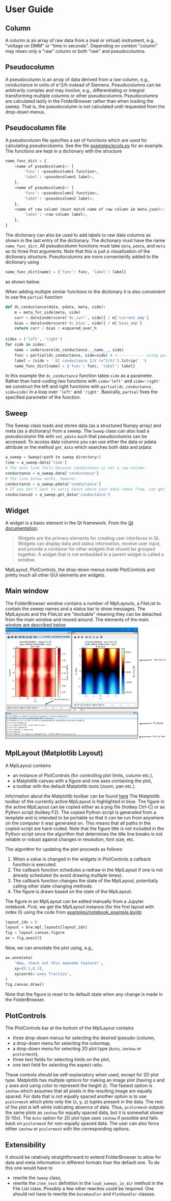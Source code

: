 User Guide
================================================================================


Column
--------------------------------------------------------------------------------
A column is an array of raw data from a (real or virtual) instrument, e.g.,
"voltage on DMM" or "time in seconds". Depending on context "column" may mean
only a "raw" column or both "raw" and pseudocolumns.


Pseudocolumn
--------------------------------------------------------------------------------
A pseudocolumn is an array of data derived from a raw column, e.g., conductance in
units of e^2/h instead of Siemens. Pseudocolumns can be arbitrarily complex and
may involve, e.g., differentiating or integral transforming multiple columns or
other pseudocolumns. Pseudocolumns are calculated lazily in the FolderBrowser
rather than when loading the sweep. That is, the pseudocolumn is not calculated
until requested from the drop-down menus.


Pseudocolumn file
--------------------------------------------------------------------------------
A pseudocolumn file specifies a set of functions which are used for calculating
pseudocolumns. See the file [examples/pcols.py](../examples/pcols.py) for an
example. The functions are kept in a dictionary with the structure
```python
name_func_dict = {
    <name of pseudocolumn1>: {
        'func': <pseudocolumn1 function>,
        'label': <pseudocolumn1 label>,
    },
    <name of pseudocolumn2>: {
        'func': <pseudocolumn2 function>,
        'label': <pseudocolumn2 label>,
    },
    <name of raw column (must match name of raw column in meta.json)>: {
        'label': <raw column label>,
    },
}
```
The dictionary can also be used to add labels to raw data columns as shown in
the last entry of the dictionary. The dictionary must have the name
`name_func_dict`. All pseudocolumn functions must take `data`, `pdata`, and
`meta` as its three first arguments. Note that this is just a visualization of
the dictionary structure. Pseudocolumns are more conveniently added to the
dictionary using
```python
name_func_dict[name] = {'func': func, 'label': label}
```
as shown below.

When adding multiple similar functions to the dictionary it is also convenient
to use the `partial` function:
```python
def dc_conductance(data, pdata, meta, side):
    m = meta_for_side(meta, side)
    curr = data[underscore('dc_curr', side)] / m['current_amp']
    bias = data[underscore('dc_bias', side)] / m['bias_amp']
    return curr / bias / esquared_over_h

sides = ('left', 'right')
for side in sides:
    name = underscore(dc_conductance.__name__, side)
    func = partial(dc_conductance, side=side) # <------------ using partial here
    label = (side + ' DC conductance I/V (e^2/h)').lstrip(' ')
    name_func_dict[name] = {'func': func, 'label': label}
```
In this example the `dc_conductance` function takes `side` as a parameter.
Rather than hard-coding two functions with `side='left'` and `side='right'` we
construct the left and right functions with `partial(dc_conductance, side=side)`
in a loop over `'left'` and `'right'`. Basically, `partial` fixes the
specified parameter of the function.


Sweep
--------------------------------------------------------------------------------
The Sweep class loads and stores data (as a structured Numpy array) and meta (as
a dictionary) from a sweep. The `Sweep` class can also load a pseudocolumn file
with `set_pdata` such that pseudocolumns can be accessed. To access data columns
you can use either the data or pdata attribute or the method `get_data` which
searches both data and pdata:
```python
a_sweep = Sweep(<path to sweep directory>)
time = a_sweep.data['time']
# The next line fails because conductance is not a raw column.
conductance = a_sweep.data['conductance']
# The line below works, however.
conductance = a_sweep.pdata['conductance']
# If you don't want to worry about where your data comes from, use get_data:
conductance2 = a_sweep.get_data('conductance')
```


Widget
--------------------------------------------------------------------------------
A widget is a basic element in the Qt framework. From the
[Qt documentation](http://doc.qt.io/qt-5/qtwidgets-index.html):

> Widgets are the primary elements for creating user interfaces in Qt. Widgets
> can display data and status information, receive user input, and provide a
> container for other widgets that should be grouped together. A widget that is
> not embedded in a parent widget is called a window.

MplLayout, PlotControls, the drop-down menus inside PlotControls and pretty much
all other GUI elements are widgets.


Main window
--------------------------------------------------------------------------------
The FolderBrowser window contains a number of MplLayouts, a FileList to
contain the sweep names and a status bar to show messages. The MplLayouts and
the FileList are "dockable" meaning they can be detached from the main window
and moved around. The elements of the main window are described below
![Overview of the a FolderBrowser window](overview_annotated.png)


MplLayout (Matplotlib Layout)
--------------------------------------------------------------------------------
A MplLayout contains
- an instance of PlotControls (for controlling plot limits, column etc.),
- a Matplotlib canvas with a figure and one axes containing the plot,
- a toolbar with the default Matplotlib tools (zoom, pan etc.).

Information about the Matplotlib toolbar can be found
[here](https://matplotlib.org/users/navigation_toolbar.html)
The Matplotlib toolbar of the currently active MplLayout is highlighted in blue.
The figure in the active MplLayout can be copied either as a png file (hotkey
Ctrl-C) or as Python script (hotkey F2). The copied Python script is generated
from a template and is intended to be portable so that it can be run from
anywhere on the computer it was generated on. This means that all paths in the
copied script are hard-coded. Note that the figure title is not included in the
Python script since the algorithm that determines the title line breaks is not
reliable or robust against changes in resolution, font size, etc.

The algorithm for updating the plot proceeds as follows:
1. When a value is changed in the widgets in PlotControls a callback function
   is executed.
1. The callback function schedules a redraw in the MplLayout if one is not
   already scheduled (to avoid drawing multiple times).
1. The callback function changes the state of the MplLayout, potentially calling
   other state-changing methods.
1. The figure is drawn based on the state of the MplLayout.

The figure in an MplLayout can be edited manually from a Jupyter notebook.
First, we get the MplLayout instance (for the first layout with index 0) using
the code from
[examples/notebook_example.ipynb](../examples/notebook_example.ipynb):
```python
layout_idx = 0
layout = brw.mpl_layouts[layout_idx]
fig = layout.canvas.figure
ax = fig.axes[0]
```
Now, we can annotate the plot using, e.g.,
```python
ax.annotate(
    'Wow, check out this awesome feature!',
    xy=(0.5,0.3),
    xycoords='axes fraction',
)
fig.canvas.draw()
```
Note that the figure is reset to its default state when any change is made in
the FolderBrowser.


PlotControls
--------------------------------------------------------------------------------
The PlotControls bar at the bottom of the MplLayout contains
- three drop-down menus for selecting the desired (pseudo-)column,
- a drop-down menu for selecting the colormap,
- a drop-down menu for selecting 2D plot type (`Auto`, `imshow` or
  `pcolormesh`),
- three text fields for selecting limits on the plot,
- one text field for selecting the aspect ratio.

These controls should be self-explanatory when used, except for 2D plot type.
Matplotlib has multiple options for making an image plot (having x and y axes
and using color to represent the height z). The fastest option is `imshow` which
assumes that all pixels in the resulting image are equally spaced. For data that
is not equally spaced another option is to use `pcolormesh` which plots only the
(x, y, z) tuples present in the data. The rest of the plot is left white
indicating absence of data. Thus, `pcolormesh` outputs the same plots as
`imshow` for equally spaced data, but it is somewhat slower (5-10x). The `Auto`
option for 2D plot type uses `imshow` if possible and falls back on `pcolormesh`
for non-equally spaced data. The user can also force either `imshow` or
`pcolormesh` with the corresponding options.


Extensibility
--------------------------------------------------------------------------------
It should be relatively straightforward to extend FolderBrowser to allow for
data and meta information in different formats than the default one. To do this
one would have to
- rewrite the `Sweep` class,
- rewrite the `item_text` definition in the `load_sweeps_in_dir` method in the
  File List class.
Possibly a few other rewrites could be required. One should not have to rewrite
the `DataHandler` and `PlotHandler` classes.

